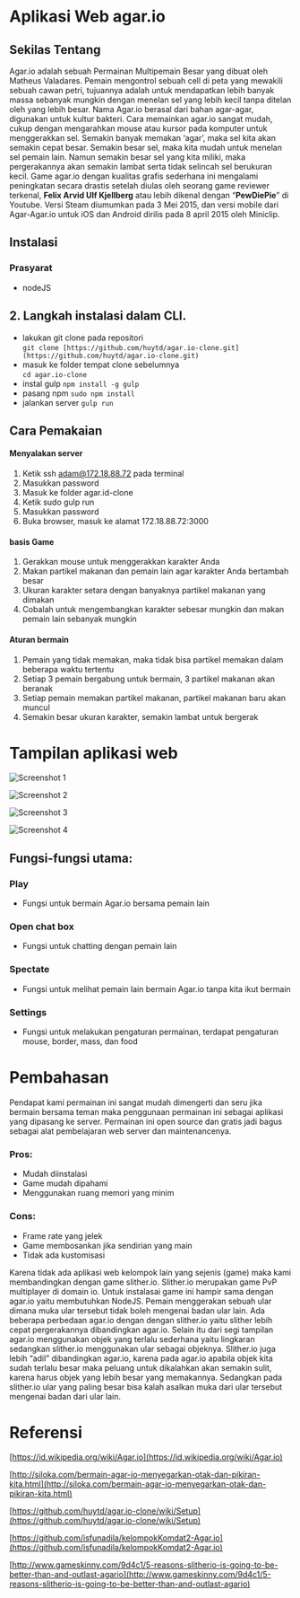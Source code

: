 ****Aplikasi Web agar.io****
====================

## Sekilas Tentang
Agar.io adalah sebuah Permainan Multipemain Besar yang dibuat oleh Matheus Valadares. Pemain mengontrol sebuah cell di peta yang mewakili sebuah cawan petri, tujuannya adalah untuk mendapatkan lebih banyak massa sebanyak mungkin dengan menelan sel yang lebih kecil tanpa ditelan oleh yang lebih besar. Nama Agar.io berasal dari bahan agar-agar, digunakan untuk kultur bakteri.
Cara memainkan agar.io sangat mudah, cukup dengan mengarahkan mouse atau kursor pada komputer untuk menggerakkan sel. Semakin banyak memakan ‘agar’, maka sel kita akan semakin cepat besar. Semakin besar sel, maka kita mudah untuk menelan sel pemain lain. Namun semakin besar sel yang kita miliki, maka pergerakannya akan semakin lambat serta tidak selincah sel berukuran kecil.
Game agar.io dengan kualitas grafis sederhana ini mengalami peningkatan secara drastis setelah diulas oleh seorang game reviewer terkenal, ****Felix Arvid Ulf Kjellberg**** atau lebih dikenal dengan “****PewDiePie****” di Youtube.
Versi Steam diumumkan pada 3 Mei 2015, dan versi mobile dari Agar-Agar.io untuk iOS dan Android dirilis pada 8 april 2015 oleh Miniclip.

## Instalasi 
### Prasyarat
* nodeJS
		

## 2. Langkah instalasi dalam CLI.
* lakukan git clone pada repositori  
    `git clone [https://github.com/huytd/agar.io-clone.git](https://github.com/huytd/agar.io-clone.git)`
* masuk ke folder tempat clone sebelumnya  
    `cd agar.io-clone`
* instal gulp 
    `npm install -g gulp`
* pasang npm 
    `sudo npm install`
* jalankan server 
    `gulp run` 

## Cara Pemakaian

#### Menyalakan server
1. Ketik ssh adam@172.18.88.72 pada terminal
2. Masukkan password
3. Masuk ke folder agar.id-clone
4. Ketik sudo gulp run
5. Masukkan password
6. Buka browser, masuk ke alamat 172.18.88.72:3000

#### basis Game
1. Gerakkan mouse untuk menggerakkan karakter Anda
2. Makan partikel makanan dan pemain lain agar karakter Anda bertambah besar
3. Ukuran karakter setara dengan banyaknya partikel makanan yang dimakan
4. Cobalah untuk mengembangkan karakter sebesar mungkin dan makan pemain lain sebanyak mungkin

#### Aturan bermain
1. Pemain yang tidak memakan, maka tidak bisa partikel memakan dalam beberapa waktu tertentu
2. Setiap 3 pemain bergabung untuk bermain, 3 partikel makanan akan beranak
3. Setiap pemain memakan partikel makanan, partikel makanan baru akan muncul
4. Semakin besar ukuran karakter, semakin lambat untuk bergerak

# ****Tampilan aplikasi web****
![Screenshot 1](https://github.com/isfunadila/kelompokKomdat2-Agar.io/blob/master/screen1.png)

![Screenshot 2](https://github.com/isfunadila/kelompokKomdat2-Agar.io/blob/master/screen2.png)

![Screenshot 3](https://github.com/isfunadila/kelompokKomdat2-Agar.io/blob/master/screen3.png)

![Screenshot 4](https://github.com/isfunadila/kelompokKomdat2-Agar.io/blob/master/screen4.png)




## ****Fungsi-fungsi utama:****
### Play
* Fungsi untuk bermain Agar.io bersama pemain lain

### Open chat box
* Fungsi untuk chatting dengan pemain lain

### Spectate
* Fungsi untuk melihat pemain lain bermain Agar.io tanpa kita ikut bermain

### Settings
* Fungsi untuk melakukan pengaturan permainan, terdapat pengaturan mouse, border, mass, dan food


# ****Pembahasan****
Pendapat kami permainan ini sangat mudah dimengerti dan seru jika bermain bersama teman maka penggunaan permainan ini sebagai aplikasi yang dipasang ke server. Permainan ini open source dan gratis jadi bagus sebagai alat pembelajaran web server dan maintenancenya.
### Pros: 
* Mudah diinstalasi
* Game mudah dipahami
* Menggunakan ruang memori yang minim

### Cons:
* Frame rate yang jelek
* Game membosankan jika sendirian yang main
* Tidak ada kustomisasi

Karena tidak ada aplikasi web kelompok lain yang sejenis (game) maka kami membandingkan dengan game slither.io. Slither.io merupakan game PvP multiplayer di domain io. Untuk instalasai game ini hampir sama dengan agar.io yaitu membutuhkan NodeJS. Pemain menggerakan sebuah ular dimana muka ular tersebut tidak boleh mengenai badan ular lain. Ada beberapa perbedaan agar.io dengan dengan slither.io yaitu slither lebih cepat pergerakannya dibandingkan agar.io. Selain itu dari segi tampilan agar.io menggunakan objek yang terlalu sederhana yaitu lingkaran sedangkan slither.io menggunakan ular sebagai objeknya. Slither.io juga lebih “adil” dibandingkan agar.io, karena pada agar.io apabila objek kita sudah terlalu besar maka peluang untuk dikalahkan akan semakin sulit, karena harus objek yang lebih besar yang memakannya. Sedangkan pada slither.io ular yang paling besar bisa kalah asalkan muka dari ular tersebut mengenai badan dari ular lain. 

# ****Referensi****
[https://id.wikipedia.org/wiki/Agar.io](https://id.wikipedia.org/wiki/Agar.io)

[http://siloka.com/bermain-agar-io-menyegarkan-otak-dan-pikiran-kita.html](http://siloka.com/bermain-agar-io-menyegarkan-otak-dan-pikiran-kita.html)

[https://github.com/huytd/agar.io-clone/wiki/Setup](https://github.com/huytd/agar.io-clone/wiki/Setup)

[https://github.com/isfunadila/kelompokKomdat2-Agar.io](https://github.com/isfunadila/kelompokKomdat2-Agar.io)

[http://www.gameskinny.com/9d4c1/5-reasons-slitherio-is-going-to-be-better-than-and-outlast-agario](http://www.gameskinny.com/9d4c1/5-reasons-slitherio-is-going-to-be-better-than-and-outlast-agario)
